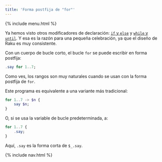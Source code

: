 ```yaml
---
title: 'Forma postfija de "for"'
---
```


{% include menu.html %}

Ya hemos visto otros modificadores de declaración: [`if` y `else`](/es/essentials/conditional-checks/modifiers) y [`while` y `until`](/es/essentials/loops/modifiers). Y esa es la razón para una pequeña celebración, ya que el diseño de Raku es muy consistente.

Con un cuerpo de bucle corto, el bucle `for` se puede escribir en forma postfija:

```raku
.say for 1..7;
```

Como ves, los rangos son muy naturales cuando se usan con la forma postfija de `for`.

Este programa es equivalente a una variante más tradicional:

```raku
for 1..7 -> $n {
    say $n;
}
```

O, si se usa la variable de bucle predeterminada, a:

```raku
for 1..7 {
    .say;
}
```

Aquí, `.say` es la forma corta de `$_.say`.


{% include nav.html %}